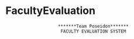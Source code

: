 # FacultyEvaluation
                        *******Team Poseidon*******
                         FACULTY EVALUATION SYSTEM
